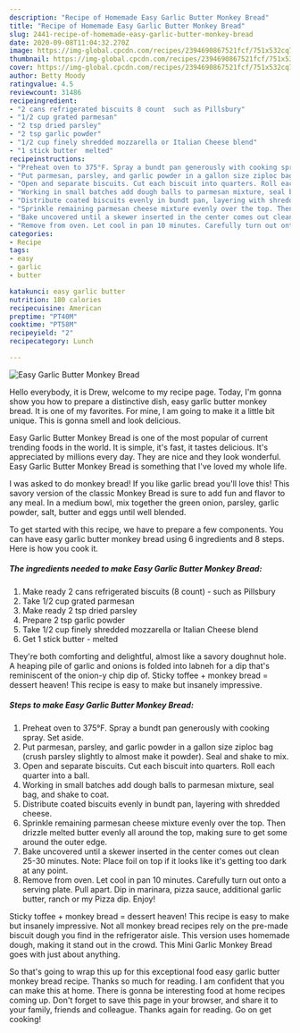 ```yaml
---
description: "Recipe of Homemade Easy Garlic Butter Monkey Bread"
title: "Recipe of Homemade Easy Garlic Butter Monkey Bread"
slug: 2441-recipe-of-homemade-easy-garlic-butter-monkey-bread
date: 2020-09-08T11:04:32.270Z
image: https://img-global.cpcdn.com/recipes/2394690867521fcf/751x532cq70/easy-garlic-butter-monkey-bread-recipe-main-photo.jpg
thumbnail: https://img-global.cpcdn.com/recipes/2394690867521fcf/751x532cq70/easy-garlic-butter-monkey-bread-recipe-main-photo.jpg
cover: https://img-global.cpcdn.com/recipes/2394690867521fcf/751x532cq70/easy-garlic-butter-monkey-bread-recipe-main-photo.jpg
author: Betty Moody
ratingvalue: 4.5
reviewcount: 31486
recipeingredient:
- "2 cans refrigerated biscuits 8 count  such as Pillsbury"
- "1/2 cup grated parmesan"
- "2 tsp dried parsley"
- "2 tsp garlic powder"
- "1/2 cup finely shredded mozzarella or Italian Cheese blend"
- "1 stick butter  melted"
recipeinstructions:
- "Preheat oven to 375°F. Spray a bundt pan generously with cooking spray. Set aside."
- "Put parmesan, parsley, and garlic powder in a gallon size ziploc bag (crush parsley slightly to almost make it powder). Seal and shake to mix."
- "Open and separate biscuits. Cut each biscuit into quarters. Roll each quarter into a ball."
- "Working in small batches add dough balls to parmesan mixture, seal bag, and shake to coat."
- "Distribute coated biscuits evenly in bundt pan, layering with shredded cheese."
- "Sprinkle remaining parmesan cheese mixture evenly over the top. Then drizzle melted butter evenly all around the top, making sure to get some around the outer edge."
- "Bake uncovered until a skewer inserted in the center comes out clean 25-30 minutes. Note: Place foil on top if it looks like it&#39;s getting too dark at any point."
- "Remove from oven. Let cool in pan 10 minutes. Carefully turn out onto a serving plate. Pull apart. Dip in marinara, pizza sauce, additional garlic butter, ranch or my Pizza dip. Enjoy!"
categories:
- Recipe
tags:
- easy
- garlic
- butter

katakunci: easy garlic butter 
nutrition: 180 calories
recipecuisine: American
preptime: "PT40M"
cooktime: "PT58M"
recipeyield: "2"
recipecategory: Lunch

---
```



![Easy Garlic Butter Monkey Bread](https://img-global.cpcdn.com/recipes/2394690867521fcf/751x532cq70/easy-garlic-butter-monkey-bread-recipe-main-photo.jpg)

Hello everybody, it is Drew, welcome to my recipe page. Today, I'm gonna show you how to prepare a distinctive dish, easy garlic butter monkey bread. It is one of my favorites. For mine, I am going to make it a little bit unique. This is gonna smell and look delicious.

Easy Garlic Butter Monkey Bread is one of the most popular of current trending foods in the world. It is simple, it's fast, it tastes delicious. It's appreciated by millions every day. They are nice and they look wonderful. Easy Garlic Butter Monkey Bread is something that I've loved my whole life.

I was asked to do monkey bread! If you like garlic bread you&#39;ll love this! This savory version of the classic Monkey Bread is sure to add fun and flavor to any meal. In a medium bowl, mix together the green onion, parsley, garlic powder, salt, butter and eggs until well blended.


To get started with this recipe, we have to prepare a few components. You can have easy garlic butter monkey bread using 6 ingredients and 8 steps. Here is how you cook it.

<!--inarticleads1-->

##### The ingredients needed to make Easy Garlic Butter Monkey Bread:

1. Make ready 2 cans refrigerated biscuits (8 count) - such as Pillsbury
1. Take 1/2 cup grated parmesan
1. Make ready 2 tsp dried parsley
1. Prepare 2 tsp garlic powder
1. Take 1/2 cup finely shredded mozzarella or Italian Cheese blend
1. Get 1 stick butter - melted


They&#39;re both comforting and delightful, almost like a savory doughnut hole. A heaping pile of garlic and onions is folded into labneh for a dip that&#39;s reminiscent of the onion-y chip dip of. Sticky toffee + monkey bread = dessert heaven! This recipe is easy to make but insanely impressive. 

<!--inarticleads2-->

##### Steps to make Easy Garlic Butter Monkey Bread:

1. Preheat oven to 375°F. Spray a bundt pan generously with cooking spray. Set aside.
1. Put parmesan, parsley, and garlic powder in a gallon size ziploc bag (crush parsley slightly to almost make it powder). Seal and shake to mix.
1. Open and separate biscuits. Cut each biscuit into quarters. Roll each quarter into a ball.
1. Working in small batches add dough balls to parmesan mixture, seal bag, and shake to coat.
1. Distribute coated biscuits evenly in bundt pan, layering with shredded cheese.
1. Sprinkle remaining parmesan cheese mixture evenly over the top. Then drizzle melted butter evenly all around the top, making sure to get some around the outer edge.
1. Bake uncovered until a skewer inserted in the center comes out clean 25-30 minutes. Note: Place foil on top if it looks like it&#39;s getting too dark at any point.
1. Remove from oven. Let cool in pan 10 minutes. Carefully turn out onto a serving plate. Pull apart. Dip in marinara, pizza sauce, additional garlic butter, ranch or my Pizza dip. Enjoy!


Sticky toffee + monkey bread = dessert heaven! This recipe is easy to make but insanely impressive. Not all monkey bread recipes rely on the pre-made biscuit dough you find in the refrigerator aisle. This version uses homemade dough, making it stand out in the crowd. This Mini Garlic Monkey Bread goes with just about anything. 

So that's going to wrap this up for this exceptional food easy garlic butter monkey bread recipe. Thanks so much for reading. I am confident that you can make this at home. There is gonna be interesting food at home recipes coming up. Don't forget to save this page in your browser, and share it to your family, friends and colleague. Thanks again for reading. Go on get cooking!
